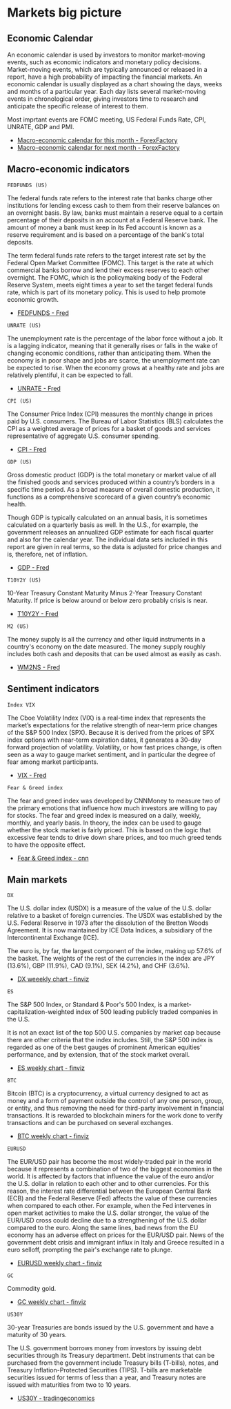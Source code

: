 # Markets big picture


## Economic Calendar

An economic calendar is used by investors to monitor market-moving events, such as economic indicators and monetary policy decisions. Market-moving events, which are typically announced or released in a report, have a high probability of impacting the financial markets. An economic calendar is usually displayed as a chart showing the days, weeks and months of a particular year. Each day lists several market-moving events in chronological order, giving investors time to research and anticipate the specific release of interest to them.

Most imprtant events are FOMC meeting, US Federal Funds Rate, CPI, UNRATE, GDP and PMI.

* [Macro-economic calendar for this month - ForexFactory](https://www.forexfactory.com/calendar?month=this)
* [Macro-economic calendar for next month - ForexFactory](https://www.forexfactory.com/calendar?month=next)

## Macro-economic indicators
```
FEDFUNDS (US)
```
The federal funds rate refers to the interest rate that banks charge other institutions for lending excess cash to them from their reserve balances on an overnight basis. By law, banks must maintain a reserve equal to a certain percentage of their deposits in an account at a Federal Reserve bank. The amount of money a bank must keep in its Fed account is known as a reserve requirement and is based on a percentage of the bank's total deposits.

The term federal funds rate refers to the target interest rate set by the Federal Open Market Committee (FOMC). This target is the rate at which commercial banks borrow and lend their excess reserves to each other overnight. The FOMC, which is the policymaking body of the Federal Reserve System, meets eight times a year to set the target federal funds rate, which is part of its monetary policy. This is used to help promote economic growth.

* [FEDFUNDS - Fred](https://fred.stlouisfed.org/series/DFF)

```
UNRATE (US)
```
The unemployment rate is the percentage of the labor force without a job. It is a lagging indicator, meaning that it generally rises or falls in the wake of changing economic conditions, rather than anticipating them. When the economy is in poor shape and jobs are scarce, the unemployment rate can be expected to rise. When the economy grows at a healthy rate and jobs are relatively plentiful, it can be expected to fall. 

* [UNRATE - Fred](https://fred.stlouisfed.org/series/UNRATE)

```
CPI (US)
```
The Consumer Price Index (CPI) measures the monthly change in prices paid by U.S. consumers. The Bureau of Labor Statistics (BLS) calculates the CPI as a weighted average of prices for a basket of goods and services representative of aggregate U.S. consumer spending. 

* [CPI - Fred](https://fred.stlouisfed.org/series/CPIAUCSL#0)

```
GDP (US)
```
Gross domestic product (GDP) is the total monetary or market value of all the finished goods and services produced within a country’s borders in a specific time period. As a broad measure of overall domestic production, it functions as a comprehensive scorecard of a given country’s economic health.

Though GDP is typically calculated on an annual basis, it is sometimes calculated on a quarterly basis as well. In the U.S., for example, the government releases an annualized GDP estimate for each fiscal quarter and also for the calendar year. The individual data sets included in this report are given in real terms, so the data is adjusted for price changes and is, therefore, net of inflation.

* [GDP - Fred](https://fred.stlouisfed.org/series/GDP)

```
T10Y2Y (US)
```
10-Year Treasury Constant Maturity Minus 2-Year Treasury Constant Maturity. 
If price is below around or below zero probably crisis is near.

* [T10Y2Y - Fred](https://fred.stlouisfed.org/series/T10Y2Y/)
```
M2 (US)
```

The money supply is all the currency and other liquid instruments in a country's economy on the date measured. The money supply roughly includes both cash and deposits that can be used almost as easily as cash. 

* [WM2NS - Fred](https://fred.stlouisfed.org/series/WM2NS)

## Sentiment indicators
```
Index VIX
```
The Cboe Volatility Index (VIX) is a real-time index that represents the market’s expectations for the relative strength of near-term price changes of the S&P 500 Index (SPX). Because it is derived from the prices of SPX index options with near-term expiration dates, it generates a 30-day forward projection of volatility. Volatility, or how fast prices change, is often seen as a way to gauge market sentiment, and in particular the degree of fear among market participants. 

* [VIX - Fred](https://fred.stlouisfed.org/series/VIXCLS)

```
Fear & Greed index
```
The fear and greed index was developed by CNNMoney to measure two of the primary emotions that influence how much investors are willing to pay for stocks. The fear and greed index is measured on a daily, weekly, monthly, and yearly basis. In theory, the index can be used to gauge whether the stock market is fairly priced. This is based on the logic that excessive fear tends to drive down share prices, and too much greed tends to have the opposite effect.

* [Fear & Greed index - cnn](https://edition.cnn.com/markets/fear-and-greed)

## Main markets
```
DX
```
The U.S. dollar index (USDX) is a measure of the value of the U.S. dollar relative to a basket of foreign currencies. The USDX was established by the U.S. Federal Reserve in 1973 after the dissolution of the Bretton Woods Agreement. It is now maintained by ICE Data Indices, a subsidiary of the Intercontinental Exchange (ICE).

The euro is, by far, the largest component of the index, making up 57.6% of the basket. The weights of the rest of the currencies in the index are JPY (13.6%), GBP (11.9%), CAD (9.1%), SEK (4.2%), and CHF (3.6%).

* [DX weeekly chart - finviz](https://finviz.com/futures_charts.ashx?t=DX&p=w1)

```
ES
```
The S&P 500 Index, or Standard & Poor's 500 Index, is a market-capitalization-weighted index of 500 leading publicly traded companies in the U.S. 

It is not an exact list of the top 500 U.S. companies by market cap because there are other criteria that the index includes. Still, the S&P 500 index is regarded as one of the best gauges of prominent American equities' performance, and by extension, that of the stock market overall.

* [ES weekly chart - finviz](https://finviz.com/futures_charts.ashx?t=ES&p=w1)

```
BTC
```
Bitcoin (BTC) is a cryptocurrency, a virtual currency designed to act as money and a form of payment outside the control of any one person, group, or entity, and thus removing the need for third-party involvement in financial transactions. It is rewarded to blockchain miners for the work done to verify transactions and can be purchased on several exchanges. 

* [BTC weekly chart - finviz](https://finviz.com/crypto_charts.ashx?t=BTCUSD&tf=w1)

```
EURUSD
```
The EUR/USD pair has become the most widely-traded pair in the world because it represents a combination of two of the biggest economies in the world. It is affected by factors that influence the value of the euro and/or the U.S. dollar in relation to each other and to other currencies. For this reason, the interest rate differential between the European Central Bank (ECB) and the Federal Reserve (Fed) affects the value of these currencies when compared to each other. For example, when the Fed intervenes in open market activities to make the U.S. dollar stronger, the value of the EUR/USD cross could decline due to a strengthening of the U.S. dollar compared to the euro. Along the same lines, bad news from the EU economy has an adverse effect on prices for the EUR/USD pair. News of the government debt crisis and immigrant influx in Italy and Greece resulted in a euro selloff, prompting the pair's exchange rate to plunge.

* [EURUSD weekly chart - finviz](https://finviz.com/forex_charts.ashx?t=EURUSD&tf=w1)

```
GC
```
Commodity gold.

* [GC weekly chart - finviz](https://finviz.com/futures_charts.ashx?t=GC&p=w1)

```
US30Y
```
30-year Treasuries are bonds issued by the U.S. government and have a maturity of 30 years.

The U.S. government borrows money from investors by issuing debt securities through its Treasury department. Debt instruments that can be purchased from the government include Treasury bills (T-bills), notes, and Treasury Inflation-Protected Securities (TIPS). T-bills are marketable securities issued for terms of less than a year, and Treasury notes are issued with maturities from two to 10 years. 

* [US30Y - tradingeconomics](https://tradingeconomics.com/usgg30y:ind)

